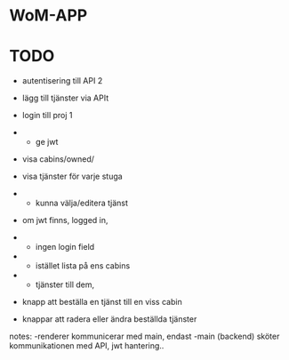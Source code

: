 # WoM-APP

# TODO

- autentisering till API 2
- lägg till tjänster via APIt

- login till proj 1
- - ge jwt
- visa cabins/owned/
- visa tjänster för varje stuga
- - kunna välja/editera tjänst
- om jwt finns, logged in, 
- - ingen login field
- - istället lista på ens cabins
- - tjänster till dem, 
- knapp att beställa en tjänst till en viss cabin
- knappar att radera eller ändra beställda tjänster

notes:
-renderer kommunicerar med main, endast
-main (backend) sköter kommunikationen med API, jwt hantering..
